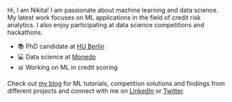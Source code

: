 Hi, I am Nikita! I am passionate about machine learning and data science. My latest work focuses on ML applications in the field of credit risk analytics. I also enjoy participating at data science competitions and hackathons.

- 📚 PhD candidate at [HU Berlin](https://www.wiwi.hu-berlin.de/en)
- 💻 Data science at [Monedo](https://www.monedo.com)
- 📊 Working on ML in credit scoring

Check out [my blog](https://kozodoi.github.io/blog/) for ML tutorials, competition solutions and findings from different projects and connect with me on [LinkedIn](https://www.linkedin.com/in/kozodoi/) or [Twitter](https://twitter.com/n_kozodoi).
